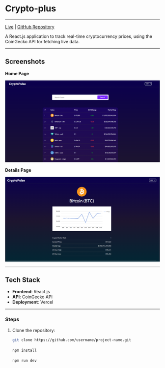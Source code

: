 # Crypto-plus

---

[Live](https://crypto-plus-rose.vercel.app/) | [GitHub Repository](https://github.com/rushikesh5035/Crypto-plus/)

A React.js application to track real-time cryptocurrency prices, using the CoinGecko API for fetching live data.

---

## Screenshots

**Home Page**

![alt text](image.png)

**Details Page**

![alt text](image-1.png)

---

## Tech Stack

- **Frontend**: React.js
- **API**: CoinGecko API
- **Deployment**: Vercel

---

### Steps

1. Clone the repository:

   ```bash
   git clone https://github.com/username/project-name.git

   npm install

   npm run dev
   ```
